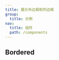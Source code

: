 ```yaml
---
title: 展示外边框和列边框
group:
  title: 示例
nav:
  title: 组件
  path: /components
---
```


## Bordered

<code src="./demos/bordered.tsx" />
